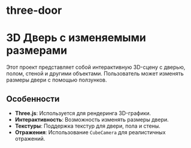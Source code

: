 # three-door

# 3D Дверь с изменяемыми размерами

Этот проект представляет собой интерактивную 3D-сцену с дверью, полом, стеной и другими объектами. Пользователь может изменять размеры двери с помощью ползунков.

## Особенности

- **Three.js**: Используется для рендеринга 3D-графики.
- **Интерактивность**: Возможность изменять размеры двери.
- **Текстуры**: Поддержка текстур для двери, пола и стены.
- **Отражения**: Использование `CubeCamera` для реалистичных отражений.
